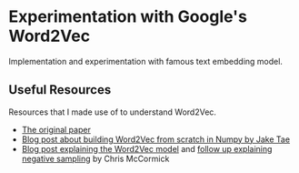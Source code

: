 # Experimentation with Google's Word2Vec

Implementation and experimentation with famous text embedding model.

## Useful Resources

Resources that I made use of to understand Word2Vec.

+ [The original paper](https://arxiv.org/pdf/1301.3781)
+ [Blog post about building Word2Vec from scratch in Numpy by Jake Tae](https://jaketae.github.io/study/word2vec/)
+ [Blog post explaining the Word2Vec model](http://mccormickml.com/2016/04/19/word2vec-tutorial-the-skip-gram-model/) 
  and [follow up explaining negative sampling](http://mccormickml.com/2017/01/11/word2vec-tutorial-part-2-negative-sampling/) by Chris McCormick

